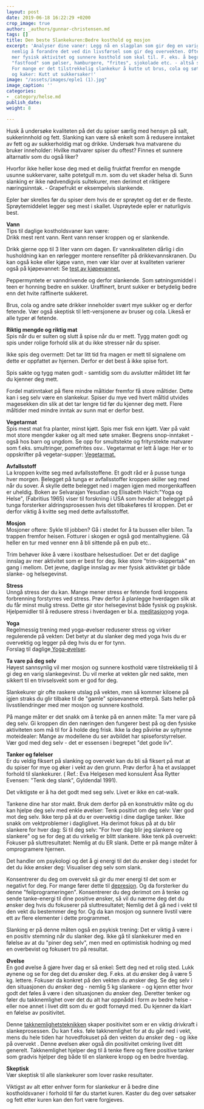```yaml
---
layout: post
date: 2019-06-18 16:22:29 +0200
crop_image: true
author: _authors/gunnar-christensen.md
tags: []
title: Den beste Slankekuren:Bedre kosthold og mosjon
excerpt: 'Analyser dine vaner: Legg nå en slagplan som gir deg en varig slankegevinst
  nemlig å forandre det ved din livsførsel som gir deg overvekten. Oftest er det bare
  mer fysisk aktivitet og sunnere kosthold som skal til. F. eks. å begrense mengdene
  "fastfood" som pølser, hamburgere, "frites", sjokolade etc. - altså sunnere vaner.
  For mange er det tilstrekkelig slankekur å kutte ut brus, cola og søtsaker som gotteri
  og kaker: Kutt ut sukkersaker!'
image: "/assets/images/eple1 (1).jpg"
image_caption: ''
categories:
- _category/helse.md
publish_date: 
weight: 8

---
```

Husk å undersøke kvaliteten på det du spiser særlig med hensyn på salt, sukkerinnhold og fett. Slanking kan være så enkelt som å redusere inntaket av fett og av sukkerholdig mat og drikke. Undersøk hva matvarene du bruker inneholder: Hvilke matvarer spiser du oftest? Finnes et sunnere altarnativ som du også liker?

Hvorfor ikke heller kose deg med et deilig fruktfat fremfor en mengde usunne sukkervarer, salte potetgull m.m. som du vet skader helsa di. Sunn slanking er ikke nødvendigvis sultekurer, men derimot et riktigere næringsinntak. - Grapefrukt er eksempelvis slankende.

Epler bør skrelles før du spiser dem hvis de er sprøytet og det er de fleste. Sprøytemiddelet legger seg mest i skallet. Usprøytede epler er naturligvis best.

**Vann**  
Tips til daglige kostholdsvaner kan være:  
Drikk mest rent vann. Rent vann renser kroppen og er slankende.

Drikk gjerne opp til 3 liter vann om dagen. Er vannkvaliteten dårlig i din husholdning kan en rørlegger montere rensefilter på drikkevannskranen. Du kan også koke eller kjøpe vann, men vær klar over at kvaliteten varierer også på kjøpevannet: Se [test av kjøpevannet.](http://www.helping.no/vann.htm)

Peppermyntete er vanndrivende og derfor slankende. Som søtningsmiddel i teen er honning bedre en sukker. Uraffinert, brunt sukker er betydelig bedre enn det hvite raffinerte sukkeret.

Brus, cola og andre søte drikker inneholder svært mye sukker og er derfor fetende. Vær også skeptisk til lett-versjonene av bruser og cola. Likeså er alle typer øl fetende.

**Riktig mengde og riktig mat**  
Spis når du er sulten og slutt å spise når du er mett. Tygg maten godt og spis under rolige forhold slik at du ikke stresser når du spiser.

Ikke spis deg overmett: Det tar litt tid fra magen er mett til signalene om dette er oppfattet av hjernen. Derfor er det best å ikke spise fort.

Spis sakte og tygg maten godt - samtidig som du avslutter måltidet litt før du kjenner deg mett.

Fordel matinntaket på flere mindre måltider fremfor få store måltider. Dette kan i seg selv være en slankekur. Spiser du mye ved hvert måltid utvides magesekken din slik at det tar lengre tid før du kjenner deg mett. Flere måltider med mindre inntak av sunn mat er derfor best.

**Vegetarmat**  
Spis mest mat fra planter, minst kjøtt. Spis mer fisk enn kjøtt. Vær på vakt mot store mengder kaker og alt med søte smaker. Begrens snop-inntaket - også hos barn og ungdom. Se opp for smultstekte og frityrstekte matvarer som f.eks. smultringer, pomefrites osv.. Vegetarmat er lett å lage: Her er to oppskrifter på vegetar-supper: [Vegetarmat.](http://www.helping.no/vegetar.htm)  
  
  
**Avfallsstoff**  
La kroppen kvitte seg med avfallsstoffene. Et godt råd er å pusse tunga hver morgen. Belegget på tunga er avfallsstoffer kroppen skiller seg med når du sover. Å skylle dette belegget ned i magen igjen med morgenkaffeen er uheldig. Boken av Selvarajan Yesudian og Elisabeth Haich:"Yoga og Helse", (Fabritius 1965) viser til forskning i USA som hevder at belegget på tunga forsterker aldringsprosessen hvis det tilbakeføres til kroppen. Det er derfor viktig å kvitte seg med dette avfallsstoffet.

**Mosjon**  
Mosjoner oftere: Sykle til jobben? Gå i stedet for å ta bussen eller bilen. Ta trappen fremfor heisen. Fotturer i skogen er også god mentalhygiene. Gå heller en tur med venner enn å bli sittende på en pub etc..

Trim behøver ikke å være i kostbare helsestudioer. Det er det daglige innslag av mer aktivitet som er best for deg. Ikke store "trim-skippertak" en gang i mellom. Det jevne, daglige innslag av mer fysisk aktiviktet gir både slanke- og helsegevinst.

**Stress**  
Unngå stress der du kan. Mange mener stress er fetende fordi kroppens forbrenning forstyrres ved stress. Prøv derfor å planlegge hverdagen slik at du får minst mulig stress. Dette gir stor helsegevinst både fysisk og psykisk. Hjelpemidler til å redusere stress i hverdagen er bl.a. [meditasjon](http://www.helping.no/meditasjon.htm)og yoga.

**Yoga**  
Regelmessig trening med yoga-øvelser reduserer stress og virker regulerende på vekten: Det betyr at du slanker deg med yoga hvis du er overvektig og legger på deg hvis du er for tynn.  
Forslag til daglige[ Yoga-øvelser](http://www.helping.no/yoga.htm).

**Ta vare på deg selv**  
Høyest sannsynlig vil mer mosjon og sunnere kosthold være tilstrekkelig til å gi deg en varig slankegevinst. Du vil merke at vekten går ned sakte, men sikkert til en trivselsvekt som er god for deg.

Slankekurer gir ofte raskere utslag på vekten, men så kommer kiloene på igjen straks du glir tilbake til de "gamle" spisevanene etterpå. Sats heller på livsstilendringer med mer mosjon og sunnere kosthold.

På mange måter er det snakk om å tenke på en annen måte: Ta mer vare på deg selv. Gi kroppen din den næringen den fungerer best på og den fysiske aktiviteten som må til for å holde deg frisk. Ikke la deg påvirke av syltynne moteidealer: Mange av modellene du ser avbildet har spiseforstyrrelser. Vær god med deg selv - det er essensen i begrepet "det gode liv".

**Tanker og følelser**  
Er du veldig fiksert på slanking og overvekt kan du bli så fiksert på mat at du spiser for mye og øker i vekt av den grunn. Prøv derfor å ha et avslappet forhold til slankekurer. ( Ref.: Eva Helgesen med konsulent Åsa Rytter Evensen: "Tenk deg slank", Gyldendal 1991).

Det viktigste er å ha det godt med seg selv. Livet er ikke en cat-walk.

Tankene dine har stor makt. Bruk dem derfor på en konstruktiv måte og du kan hjelpe deg selv med enkle øvelser: Tenk positivt om deg selv: Vær god mot deg selv. Ikke terp på at du er overvektig i dine daglige tanker. Ikke snakk om vektproblemer i dagliglivet. Ha derimot fokus på at du blir slankere for hver dag: Si til deg selv: "For hver dag blir jeg slankere og slankere" og se for deg at du virkelig er blitt slankere. Ikke tenk på overvekt: Fokuser på sluttresultatet: Nemlig at du ER slank. Dette er på mange måter å omprogramere hjernen.

Det handler om psykologi og det å gi energi til det du ønsker deg i stedet for det du ikke ønsker deg: Visualiser deg selv som slank.  
  
Konsentrerer du deg om overvekt så gir du mer energi til det som er negativt for deg. For mange fører dette til [depresjon](http://www.helping.no/dep.htm). Og da forsterker du denne "feilprogrameringen". Konsentrerer du deg derimot om å tenke og sende tanke-energi til dine positive ønsker, så vil du nærme deg det du ønsker deg hvis du fokuserer på sluttresultatet; Nemlig det å gå ned i vekt til den vekt du bestemmer deg for. Og da kan mosjon og sunnere livstil være ett av flere elementer i dette programmet.

Slanking er på denne måten også en psykisk trening: Det er viktig å være i en positiv stemning når du slanker deg. Ikke gå til slankekurer med en følelse av at du "piner deg selv", men med en optimistisk hodning og med en overbevist og fokusert tro på resultat.

**Øvelse**  
En god øvelse å gjøre hver dag er så enkel: Sett deg ned et rolig sted. Lukk øynene og se for deg det du ønsker deg. F.eks. at du ønsker deg å være 5 kg. lettere. Fokuser da konkret på den vekten du ønsker deg. Se deg selv i den situasjonen du ønsker deg - nemlig 5 kg slankere - og kjenn etter hvor godt det føles å være i den situasjonen du ønsker deg. Deretter tenker og føler du takknemlighet over det du alt har oppnådd i form av bedre helse - eller noe annet i livet ditt som du er godt fornøyd med. Du kjenner da klart en følelse av positivitet.

Denne [takknemlighetsteknikken](http://www.helping.no/secret.htm) skaper positivitet som er en viktig drivkraft i slankeprosessen. Du kan f.eks. føle takknemlighet for at du går ned i vekt, mens du hele tiden har hovedfokuset på den vekten du ønsker deg - og ikke på overvekt . Denne øvelsen øker også din positivitet omkring livet ditt generelt. Takknemlighet hjelper deg til å tenke flere og flere positive tanker som gradvis hjelper deg både til en slankere kropp og en bedre hverdag.

**Skeptisk**  
Vær skeptisk til alle slankekurer som lover raske resultater.

Viktigst av alt etter enhver form for slankekur er å bedre dine kostholdsvaner i forhold til før du startet kuren. Kaster du deg over søtsaker og fett etter kuren kan den fort være forgjeves.